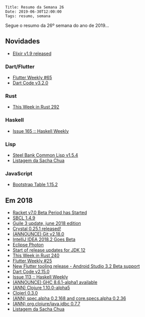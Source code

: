     Title: Resumo da Semana 26
    Date: 2019-06-30T12:00:00
    Tags: resumo, semana

Segue o resumo da 26º semana do ano de 2019...

<!-- more -->

## Novidades

* [Elixir v1.9 released](https://elixir-lang.org/blog/2019/06/24/elixir-v1-9-0-released "Post sobre Elixir v1.9 released")

### Dart/Flutter

* [Flutter Weekly #65](https://us17.campaign-archive.com/?u=c8d8d18b6e2c6316ddc1d48a0&id=3b7a08c2fc "Post sobre Flutter Weekly #65")
* [Dart Code v3.2.0](https://dartcode.org/releases/v3-2 "Post sobre Dart Code v3.2.0")

### Rust

* [This Week in Rust 292](https://this-week-in-rust.org/blog/2019/06/25/this-week-in-rust-292 "Post sobre This Week in Rust 292")

### Haskell

* [Issue 165 :: Haskell Weekly](https://haskellweekly.news/issues/165.html "Post sobre Issue 165 :: Haskell Weekly")

### Lisp

* [Steel Bank Common Lisp v1.5.4](http://www.sbcl.org/all-news.html?1.5.4#1.5.4 "Post sobre Steel Bank Common Lisp v1.5.4")
* [Listagem da Sacha Chua](http://sachachua.com/blog/category/emacs-news "Post sobre Listagem da Sacha Chua")

### JavaScript

* [Bootstrap Table 1.15.2](https://bootstrap-table.com/news "Post sobre Bootstrap Table 1.15.2")

## Em 2018

* [Racket v7.0 Beta Period has Started](https://groups.google.com/forum/#!topic/racket-dev/-N9-1h77cjU "Post sobre Racket v7.0 Beta Period has Started")
* [SBCL 1.4.9](http://www.sbcl.org/news.html#1.4.9 "Post sobre SBCL 1.4.9")
* [Guile 3 update, june 2018 edition](https://lists.gnu.org/archive/html/guile-devel/2018-06/msg00026.html "Post sobre Guile 3 update, june 2018 edition")
* [Crystal 0.25.1 released!](https://crystal-lang.org/2018/06/28/crystal-0.25.1-released.html "Post sobre Crystal 0.25.1 released!")
* [(ANNOUNCE) Git v2.18.0](http://lkml.iu.edu/hypermail/linux/kernel/1806.2/05042.html "Post sobre (ANNOUNCE) Git v2.18.0")
* [IntelliJ IDEA 2018.2 Goes Beta](https://blog.jetbrains.com/idea/2018/06/intellij-idea-2018-2-goes-beta "Post sobre IntelliJ IDEA 2018.2 Goes Beta")
* [Eclipse Photon](http://www.eclipse.org/photon "Post sobre Eclipse Photon")
* [Start of release updates for JDK 12](http://hg.openjdk.java.net/jdk/jdk/rev/a5557f24b4d4 "Post sobre Start of release updates for JDK 12")
* [This Week in Rust 240](https://this-week-in-rust.org/blog/2018/06/26/this-week-in-rust-240 "Post sobre This Week in Rust 240")
* [Flutter Weekly #25](https://mailchi.mp/16ec96f0a9cd/flutter-weekly-311173 "Post sobre Flutter Weekly #25")
* [New Flutter tooling release - Android Studio 3.2 Beta support](https://groups.google.com/forum/?linkId=52478434&linkId=53673788#!topic/flutter-dev/VLqlYXWvUvE "Post sobre New Flutter tooling release - Android Studio 3.2 Beta support")
* [Dart Code v2.15.0](https://dartcode.org/releases/v2-15 "Post sobre Dart Code v2.15.0")
* [Issue 113 :: Haskell Weekly](https://haskellweekly.news/issues/113.html "Post sobre Issue 113 :: Haskell Weekly")
* [(ANNOUNCE) GHC 8.6.1-alpha1 available](https://mail.haskell.org/pipermail/ghc-devs/2018-June/015970.html "Post sobre (ANNOUNCE) GHC 8.6.1-alpha1 available")
* [(ANN) Clojure 1.10.0-alpha5](https://groups.google.com/forum/#!topic/clojure/ESNrjIr0JUE "Post sobre (ANN) Clojure 1.10.0-alpha5")
* [Clojerl 0.3.0](https://github.com/clojerl/clojerl/blob/9a6d5904826ea411834fd5e9e34c444e3e627b7e/CHANGELOG.md "Post sobre Clojerl 0.3.0")
* [(ANN) spec.alpha 0.2.168 and core.specs.alpha 0.2.36](https://groups.google.com/forum/#!topic/clojure/VPRXYgDasuM "Post sobre (ANN) spec.alpha 0.2.168 and core.specs.alpha 0.2.36")
* [(ANN) org.clojure/java.jdbc 0.7.7](https://groups.google.com/forum/#!topic/clojure/2uVhcv7a4dk "Post sobre (ANN) org.clojure/java.jdbc 0.7.7")
* [Listagem da Sacha Chua](http://sachachua.com/blog/category/emacs-news "Post sobre Listagem da Sacha Chua")
